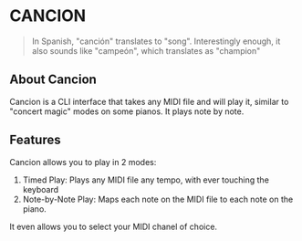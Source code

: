 # CANCION

> In Spanish, "canción" translates to "song". Interestingly enough, it also sounds like "campeón", which translates as "champion"

## About Cancion

Cancion is a CLI interface that takes any MIDI file and will play it, similar to "concert magic" modes on some pianos. It plays note by note.

## Features

Cancion allows you to play in 2 modes:

1. Timed Play: Plays any MIDI file any tempo, with ever touching the keyboard
1. Note-by-Note Play: Maps each note on the MIDI file to each note on the piano.

It even allows you to select your MIDI chanel of choice.
